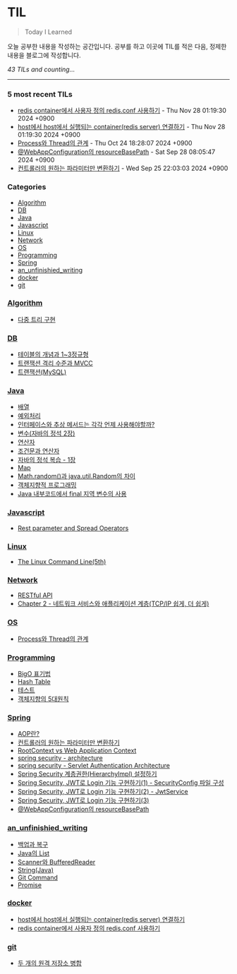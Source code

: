# TIL
> Today I Learned

오늘 공부한 내용을 작성하는 공간입니다. 공부를 하고 이곳에 TIL를 적은 다음, 정제한 내용을 블로그에 작성합니다.


_43 TILs and counting..._

---

### 5 most recent TILs

- [redis container에서 사용자 정의 redis.conf 사용하기](docker/redis_config.md) - Thu Nov 28 01:19:30 2024 +0900
- [host에서 host에서 실행되는 container(redis server) 연결하기](docker/connection_localwebapp_and_container.md) - Thu Nov 28 01:19:30 2024 +0900
- [Process와 Thread의 관계](OS/process_vs_thread.md) - Thu Oct 24 18:28:07 2024 +0900
- [@WebAppConfiguration의 resourceBasePath](Spring/webAppConfiguration_resourceBasePath.md) - Sat Sep 28 08:05:47 2024 +0900
- [컨트롤러의 원하는 파라미터만 변환하기](Spring/HandlerMethodArgumentResolver.md) - Wed Sep 25 22:03:03 2024 +0900

### Categories

- [Algorithm](#Algorithm)
- [DB](#DB)
- [Java](#Java)
- [Javascript](#Javascript)
- [Linux](#Linux)
- [Network](#Network)
- [OS](#OS)
- [Programming](#Programming)
- [Spring](#Spring)
- [an_unfinishied_writing](#an_unfinishied_writing)
- [docker](#docker)
- [git](#git)

### [Algorithm](#Algorithm)
- [다중 트리 구현](Algorithm/N-ary_tree.md)

### [DB](#DB)
- [테이블의 개념과 1~3정규형](DB/Concepts_and_Normalization_of_Table.md)
- [트랜잭션 격리 수준과 MVCC](DB/Transaction_Isolation_Level.md)
- [트랜잭션(MySQL)](DB/Transaction_and_Concurrency_Control.md)

### [Java](#Java)
- [배열](Java/Array.md)
- [예외처리](Java/ExceptionHandling.md)
- [인터페이스와 추상 메서드는 각각 언제 사용해야할까?](Java/Interface_Abstract_class.md)
- [변수(자바의 정석 2장)](Java/Java_Jungsuk_chapter2.md)
- [연산자](Java/Java_Jungsuk_chapter3.md)
- [조건문과 연산자](Java/Java_Jungsuk_chapter4.md)
- [자바의 정석 복습 - 1장](Java/Java_jungsuk_chapter1.md)
- [Map](Java/Map.md)
- [Math.random()과 java.util.Random의 차이](Java/Math_random()_VS_Random.md)
- [객체지향적 프로그래밍](Java/OOP2_Java_jungsuk.md)
- [Java 내부코드에서 final 지역 변수의 사용](Java/final_local_variable.md)

### [Javascript](#Javascript)
- [Rest parameter and Spread Operators](Javascript/Three_dots.md)

### [Linux](#Linux)
- [The Linux Command Line(5th)](Linux/The_Linux_Command_Line(5th).md)

### [Network](#Network)
- [RESTful API](Network/RESTful_API.md)
- [Chapter 2 - 네트워크 서비스와 애플리케이션 계층(TCP/IP 쉽게, 더 쉽게)](Network/TCP_IP_ch2.md)

### [OS](#OS)
- [Process와 Thread의 관계](OS/process_vs_thread.md)

### [Programming](#Programming)
- [BigO 표기법](Programming/BigO.md)
- [Hash Table](Programming/Hash_Table.md)
- [테스트](Programming/Software_test.md)
- [객체지향의 5대원칙](Programming/oop_SOLID.md)

### [Spring](#Spring)
- [AOP란?](Spring/AOP.md)
- [컨트롤러의 원하는 파라미터만 변환하기](Spring/HandlerMethodArgumentResolver.md)
- [RootContext vs Web Application Context](Spring/RootConfig_vs_WebMvcConfig.md)
- [spring security - architecture](Spring/spring_security_1.md)
- [spring security - Servlet Authentication Architecture](Spring/spring_security_2.md)
- [Spring Security 계층권한(HierarchyImpl) 설정하기](Spring/spring_security_hierarchy.md)
- [Spring Security, JWT로 Login 기능 구현하기(1) - SecurityConfig 파일 구성](Spring/spring_security_login_1.md)
- [Spring Security, JWT로 Login 기능 구현하기(2) - JwtService](Spring/spring_security_login_2.md)
- [Spring Security, JWT로 Login 기능 구현하기(3)](Spring/spring_security_login_3.md)
- [@WebAppConfiguration의 resourceBasePath](Spring/webAppConfiguration_resourceBasePath.md)

### [an_unfinishied_writing](#an_unfinishied_writing)
- [백업과 복구](an_unfinishied_writing/Back_up_and_Restoration.md)
- [Java의 List](an_unfinishied_writing/List.md)
- [Scanner와 BufferedReader](an_unfinishied_writing/Scanner_And_BufferedReader.md)
- [String(Java)](an_unfinishied_writing/String.md)
- [Git Command](an_unfinishied_writing/git_command.md)
- [Promise](an_unfinishied_writing/promise.md)

### [docker](#docker)
- [host에서 host에서 실행되는 container(redis server) 연결하기](docker/connection_localwebapp_and_container.md)
- [redis container에서 사용자 정의 redis.conf 사용하기](docker/redis_config.md)

### [git](#git)
- [두 개의 원격 저장소 병합](git/merge_remote_to_remote.md)

[1]: https://simonwillison.net/2020/Apr/20/self-rewriting-readme/
[2]: https://github.com/jbranchaud/til

